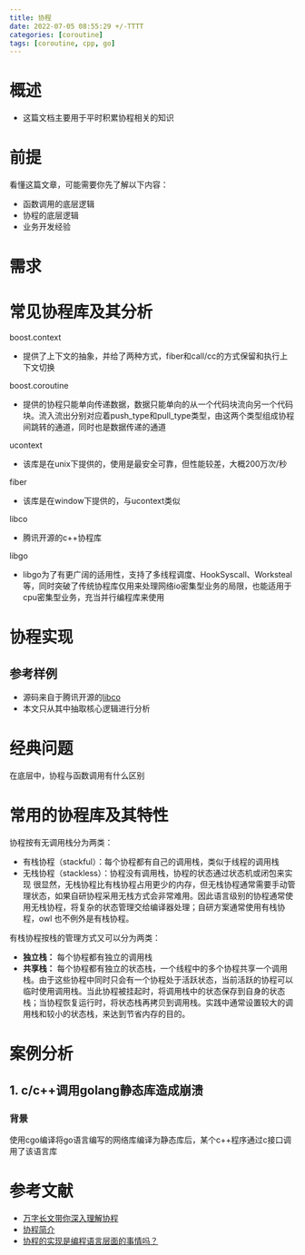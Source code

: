 ```yaml
---
title: 协程
date: 2022-07-05 08:55:29 +/-TTTT
categories: [coroutine]
tags: [coroutine, cpp, go]
---
```


# 概述
- 这篇文档主要用于平时积累协程相关的知识

# 前提
看懂这篇文章，可能需要你先了解以下内容：
- 函数调用的底层逻辑
- 协程的底层逻辑
- 业务开发经验

# 需求

# 常见协程库及其分析
boost.context
- 提供了上下文的抽象，并给了两种方式，fiber和call/cc的方式保留和执行上下文切换

boost.coroutine
- 提供的协程只能单向传递数据，数据只能单向的从一个代码块流向另一个代码块。流入流出分别对应着push_type和pull_type类型，由这两个类型组成协程间跳转的通道，同时也是数据传递的通道

ucontext
- 该库是在unix下提供的，使用是最安全可靠，但性能较差，大概200万次/秒

fiber
- 该库是在window下提供的，与ucontext类似

libco
- 腾讯开源的c++协程库

libgo
- libgo为了有更广阔的适用性，支持了多线程调度、HookSyscall、Worksteal等，同时突破了传统协程库仅用来处理网络io密集型业务的局限，也能适用于cpu密集型业务，充当并行编程库来使用

# 协程实现
## 参考样例
- 源码来自于腾讯开源的[libco](https://github.com/Tencent/libco)
- 本文只从其中抽取核心逻辑进行分析

# 经典问题
在底层中，协程与函数调用有什么区别

# 常用的协程库及其特性
协程按有无调用栈分为两类：

- 有栈协程（stackful）：每个协程都有自己的调用栈，类似于线程的调用栈
- 无栈协程（stackless）：协程没有调用栈，协程的状态通过状态机或闭包来实现
很显然，无栈协程比有栈协程占用更少的内存，但无栈协程通常需要手动管理状态，如果自研协程采用无栈方式会非常难用。因此语言级别的协程通常使用无栈协程，将复杂的状态管理交给编译器处理；自研方案通常使用有栈协程，owl 也不例外是有栈协程。

有栈协程按栈的管理方式又可以分为两类：

- **独立栈：** 每个协程都有独立的调用栈
- **共享栈：** 每个协程都有独立的状态栈，一个线程中的多个协程共享一个调用栈。由于这些协程中同时只会有一个协程处于活跃状态，当前活跃的协程可以临时使用调用栈。当此协程被挂起时，将调用栈中的状态保存到自身的状态栈；当协程恢复运行时，将状态栈再拷贝到调用栈。实践中通常设置较大的调用栈和较小的状态栈，来达到节省内存的目的。

# 案例分析
## 1. c/c++调用golang静态库造成崩溃
### 背景
使用cgo编译将go语言编写的网络库编译为静态库后，某个c++程序通过c接口调用了该语言库


# 参考文献
- [万字长文带你深入理解协程](https://cloud.tencent.com/developer/article/2379903)
- [协程简介](https://blog.csdn.net/weixin_44842318/article/details/136357257)
- [协程的实现是编程语言层面的事情吗？](https://www.zhihu.com/question/450888834/answer/2473247257)